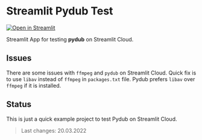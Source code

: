 # Streamlit Pydub Test

[![Open in Streamlit](https://static.streamlit.io/badges/streamlit_badge_black_white.svg)](https://share.streamlit.io/franky1/streamlit-pydub-test/main)

Streamlit App for testing **pydub** on Streamlit Cloud.

## Issues

There are some issues with `ffmpeg` and `pydub` on Streamlit Cloud.
Quick fix is to use `libav` instead of `ffmpeg` in `packages.txt` file.
Pydub prefers `libav` over `ffmpeg` if it is installed.

## Status

This is just a quick example project to test Pydub on Streamlit Cloud.

> Last changes: 20.03.2022
